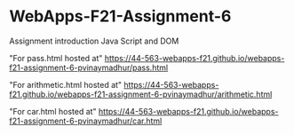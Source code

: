 # WebApps-F21-Assignment-6
Assignment introduction Java Script and DOM

"For pass.html hosted at" <https://44-563-webapps-f21.github.io/webapps-f21-assignment-6-pvinaymadhur/pass.html>

"For arithmetic.html hosted at" <https://44-563-webapps-f21.github.io/webapps-f21-assignment-6-pvinaymadhur/arithmetic.html>

"For car.html hosted at" <https://44-563-webapps-f21.github.io/webapps-f21-assignment-6-pvinaymadhur/car.html>
